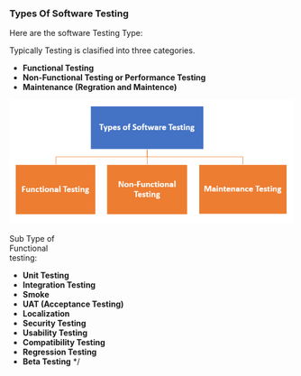 <h3>Types Of Software Testing</h3>

Here are the software Testing Type:

Typically Testing is clasified into three categories.

- **Functional Testing**
- **Non-Functional Testing or Performance Testing**
- **Maintenance (Regration and Maintence)**

![alt text](image.png)

Sub Type of <br>Functional</br> testing:

- **Unit Testing**
- **Integration Testing**
- **Smoke**
- **UAT (Acceptance Testing)**
- **Localization**
- **Security Testing**
- **Usability Testing**
- **Compatibility Testing**
- **Regression Testing**
- **Beta Testing** */
